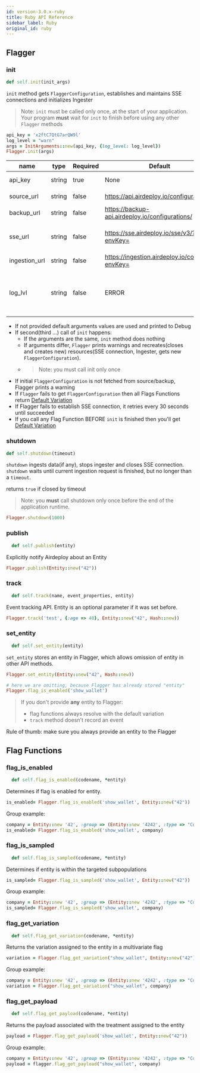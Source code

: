 ```yaml
---
id: version-3.0.x-ruby
title: Ruby API Reference
sidebar_label: Ruby
original_id: ruby
---
```


## Flagger
### init

```ruby
def self.init(init_args)
```

`init` method gets `FlaggerConfiguration`, establishes and maintains SSE connections and initializes Ingester

> Note: `init` must be called only once, at the start of your application. 
>Your program __must__ wait for `init` to finish before using any other `Flagger` methods

```ruby
api_key = 'x2ftC7QtG7arQW9l'
log_level = "warn"
args = InitArguments::new(api_key, {log_level: log_level})
Flagger.init(args)
```

| name            | type   | Required | Default                           | Description                                                                                             |
| --------------- | ------ | -------- | --------------------------------- | ------------------------------------------------------------------------------------------------------- |
| api_key         | string | true     | None                              | API key to an environment                                                                               |
| source_url      | string | false    | https://api.airdeploy.io/configurations/        | URL to get `FlaggerConfiguration`                                                                         |
| backup_url      | string | false    | https://backup-api.airdeploy.io/configurations/ | backup URL to get `FlaggerConfiguration`                                                                  |
| sse_url         | string | false    | https://sse.airdeploy.io/sse/v3/?envKey=        | URL for real-time updates of `FlaggerConfiguration` via sse                                                                       |
| ingestion_url   | string | false    | https://ingestion.airdeploy.io/collector?envKey=   | URL for ingestion                                                                                       |
| log_lvl         | string | false    | ERROR                             | set up log level: ERROR, WARN, DEBUG. Debug is the most verbose level and includes all Network requests |

- If not provided default arguments values are used and printed to Debug
- If second(third …) call of `init` happens:
    - If the arguments are the same, `init` method does nothing
    - If arguments differ, `Flagger` prints warnings and recreates(closes and creates new) resources(SSE connection, 
    Ingester, gets new `FlaggerConfiguration`).
    - > Note: you must call init only once
- If initial `FlaggerConfiguration` is not fetched from source/backup, Flagger prints a warning
- If `Flagger` fails to get `FlaggerConfiguration` then all Flags Functions return [Default Variation](../flagger-sdk/default-variation.md)
- If Flagger fails to establish SSE connection, it retries every 30 seconds until succeeded
- If you call any Flag Function BEFORE `init` is finished then you'll get [Default Variation](../flagger-sdk/default-variation.md)  


### shutdown

```ruby
def self.shutdown(timeout)
```

`shutdown` ingests data(if any), stops ingester and closes SSE connection.
`shutdown` waits until current ingestion request is finished, but no longer than a `timeout`.

returns `true` if closed by timeout 

> Note: you __must__ call shutdown only once before the end of the application runtime. 

```ruby
Flagger.shutdown(1000)
```

### publish

```ruby
  def self.publish(entity)
```

Explicitly notify Airdeploy about an Entity

```ruby
Flagger.publish(Entity::new("42"))
```

### track

```ruby
  def self.track(name, event_properties, entity)
```

Event tracking API.
Entity is an optional parameter if it was set before.

```ruby
Flagger.track('test', {:age => 40}, Entity::new("42", Hash::new))
```

### set_entity

```ruby
  def self.set_entity(entity)
```

`set_entity` stores an entity in Flagger, which allows omission of entity in other API methods. 

```ruby
Flagger.set_entity(Entity::new("42", Hash::new))

# here we are omitting, because Flagger has already stored "entity"
Flagger.flag_is_enabled('show_wallet')
```

>If you don't provide __any__ entity to Flagger:
>- flag functions always resolve with the default variation
>- `track` method doesn't record an event

Rule of thumb: make sure you always provide an entity to the Flagger

## Flag Functions
### flag_is_enabled

```ruby
  def self.flag_is_enabled(codename, *entity)
```

Determines if flag is enabled for entity.

```ruby
is_enabled= Flagger.flag_is_enabled('show_wallet', Entity::new("42"))
```

Group example:

```ruby
company = Entity::new '42', :group => (Entity::new '4242', :type => "Company")
is_enabled= Flagger.flag_is_enabled('show_wallet', company)
```


### flag_is_sampled

```ruby
  def self.flag_is_sampled(codename, *entity)
```

Determines if entity is within the targeted subpopulations

```ruby
is_sampled= Flagger.flag_is_sampled('show_wallet', Entity::new("42"))
```

Group example:

```ruby
company = Entity::new '42', :group => (Entity::new '4242', :type => "Company")
is_sampled= Flagger.flag_is_sampled('show_wallet', company)
```

### flag_get_variation

```ruby
  def self.flag_get_variation(codename, *entity)
```

Returns the variation assigned to the entity in a multivariate flag

```ruby
variation = Flagger.flag_get_variation("show_wallet", Entity::new("42"))
```

Group example:

```ruby
company = Entity::new '42', :group => (Entity::new '4242', :type => "Company")
variation = Flagger.flag_get_variation("show_wallet", company)
```

### flag_get_payload

```ruby
  def self.flag_get_payload(codename, *entity)
```

Returns the payload associated with the treatment assigned to the entity

```ruby
payload = Flagger.flag_get_payload('show_wallet', Entity::new("42"))
```

Group example:

```ruby
company = Entity::new '42', :group => (Entity::new '4242', :type => "Company")
payload = flagger.flag_get_payload("show_wallet", company)
```